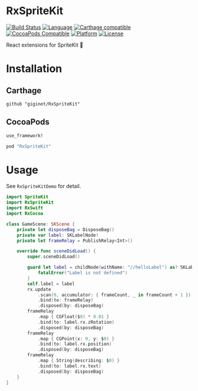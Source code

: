 # RxSpriteKit

[![Build Status](https://github.com/giginet/RxSpriteKit/workflows/RxSpriteKit/badge.svg)](https://github.com/giginet/RxSpriteKit/actions?query=workflow%3ARxSpriteKit)
[![Language](https://img.shields.io/badge/language-Swift%204.0.2-orange.svg)](https://swift.org)
[![Carthage compatible](https://img.shields.io/badge/Carthage-compatible-4BC51D.svg?style=flat)](https://github.com/Carthage/Carthage)
[![CocoaPods Compatible](https://img.shields.io/cocoapods/v/RxSpriteKit.svg)](http://cocoadocs.org/docsets/RxSpriteKit)
[![Platform](https://img.shields.io/cocoapods/p/RxSpriteKit.svg?style=flat)](http://cocoadocs.org/docsets/RxSpriteKit)
[![License](https://cocoapod-badges.herokuapp.com/l/RxSpriteKit/badge.svg)](https://github.com/cookpad/RxSpriteKit/blob/master/LICENSE)

React extensions for SpriteKit :space_invader:

# Installation

## Carthage

```
github "giginet/RxSpriteKit"
```

## CocoaPods

```ruby
use_framework!

pod "RxSpriteKit"
```

# Usage

See `RxSpriteKitDemo` for detail.

```swift
import SpriteKit
import RxSpriteKit
import RxSwift
import RxCocoa

class GameScene: SKScene {
    private let disposeBag = DisposeBag()
    private var label: SKLabelNode!
    private let frameRelay = PublishRelay<Int>()

    override func sceneDidLoad() {
        super.sceneDidLoad()

        guard let label = childNode(withName: "//helloLabel") as? SKLabelNode else {
            fatalError("Label is not defined")
        }
        self.label = label
        rx.update
            .scan(0, accumulator: { frameCount, _ in frameCount + 1 })
            .bind(to: frameRelay)
            .disposed(by: disposeBag)
        frameRelay
            .map { CGFloat($0) * 0.01 }
            .bind(to: label.rx.zRotation)
            .disposed(by: disposeBag)
        frameRelay
            .map { CGPoint(x: 0, y: $0) }
            .bind(to: label.rx.position)
            .disposed(by: disposeBag)
        frameRelay
            .map { String(describing: $0) }
            .bind(to: label.rx.text)
            .disposed(by: disposeBag)
    }
}
```
